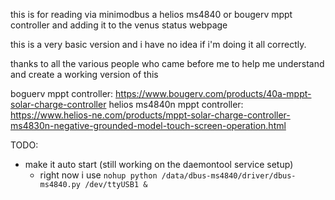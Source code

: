 this is for reading via minimodbus a helios ms4840 or bougerv mppt controller and adding it to the venus status webpage

this is a very basic version and i have no idea if i'm doing it all correctly.

thanks to all the various people who came before me to help me understand and create a working version of this

boguerv mppt controller: https://www.bougerv.com/products/40a-mppt-solar-charge-controller
helios ms4840n mppt controller: https://www.helios-ne.com/products/mppt-solar-charge-controller-ms4830n-negative-grounded-model-touch-screen-operation.html

TODO:
- make it auto start (still working on the daemontool service setup)
  - right now i use `nohup python /data/dbus-ms4840/driver/dbus-ms4840.py /dev/ttyUSB1 &`

